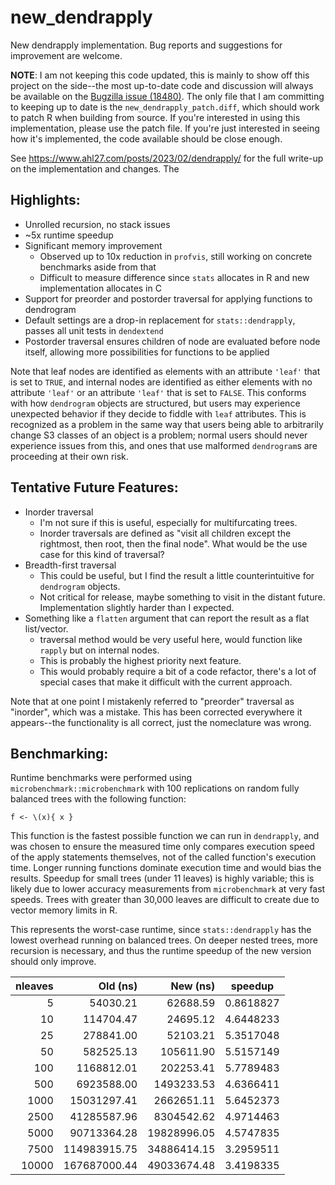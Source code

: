 # new_dendrapply

New dendrapply implementation. Bug reports and suggestions for improvement are welcome.

**NOTE**: I am not keeping this code updated, this is mainly to show off this project on the side--the most up-to-date code and discussion will always be available on the [Bugzilla issue (18480)](https://bugs.r-project.org/show_bug.cgi?id=18480). The only file that I am committing to keeping up to date is the `new_dendrapply_patch.diff`, which should work to patch R when building from source. If you're interested in using this implementation, please use the patch file. If you're just interested in seeing how it's implemented, the code available should be close enough.

See https://www.ahl27.com/posts/2023/02/dendrapply/ for the full write-up on the implementation and changes. The 
## Highlights:
- Unrolled recursion, no stack issues
- ~5x runtime speedup
- Significant memory improvement 
  - Observed up to 10x reduction in `profvis`, still working on concrete benchmarks aside from that
  - Difficult to measure difference since `stats` allocates in R and new implementation allocates in C
- Support for preorder and postorder traversal for applying functions to dendrogram
- Default settings are a drop-in replacement for `stats::dendrapply`, passes all unit tests in `dendextend`
- Postorder traversal ensures children of node are evaluated before node itself, allowing more possibilities for functions to be applied

Note that leaf nodes are identified as elements with an attribute `'leaf'` that is set to `TRUE`, and internal nodes are identified as either elements with no attribute `'leaf'` or an attribute `'leaf'` that is set to `FALSE`. This conforms with how `dendrogram` objects are structured, but users may experience unexpected behavior if they decide to fiddle with `leaf` attributes. This is recognized as a problem in the same way that users being able to arbitrarily change S3 classes of an object is a problem; normal users should never experience issues from this, and ones that use malformed `dendrogram`s are proceeding at their own risk.

## Tentative Future Features:
- Inorder traversal
  - I'm not sure if this is useful, especially for multifurcating trees.
  - Inorder traversals are defined as "visit all children except the rightmost, then root, then the final node". What would be the use case for this kind of traversal?
- Breadth-first traversal
  - This could be useful, but I find the result a little counterintuitive for `dendrogram` objects. 
  - Not critical for release, maybe something to visit in the distant future. Implementation slightly harder than I expected.
- Something like a `flatten` argument that can report the result as a flat list/vector.
  - traversal method would be very useful here, would function like `rapply` but on internal nodes.
  - This is probably the highest priority next feature.
  - This would probably require a bit of a code refactor, there's a lot of special cases that make it difficult with the current approach.

Note that at one point I mistakenly referred to "preorder" traversal as "inorder", which was a mistake. This has been corrected everywhere it appears--the functionality is all correct, just the nomeclature was wrong.

## Benchmarking:

Runtime benchmarks were performed using `microbenchmark::microbenchmark` with 100 replications on random fully balanced trees with the following function:

```{r}
f <- \(x){ x }
```
This function is the fastest possible function we can run in `dendrapply`, and was chosen to ensure the measured time only compares execution speed of the apply statements themselves, not of the called function's execution time. Longer running functions dominate execution time and would bias the results. Speedup for small trees (under 11 leaves) is highly variable; this is likely due to lower accuracy measurements from `microbenchmark` at very fast speeds. Trees with greater than 30,000 leaves are difficult to create due to vector memory limits in R. 

This represents the worst-case runtime, since `stats::dendrapply` has the lowest overhead running on balanced trees. On deeper nested trees, more recursion is necessary, and thus the runtime speedup of the new version should only improve.


|   nleaves |        Old (ns) |       New (ns) |   speedup |
| ----: | ----: | ----: | :----: | 
|       5 |     54030.21 |    62688.59 | 0.8618827 |
|      10 |    114704.47 |    24695.12 | 4.6448233 |
|      25 |    278841.00 |    52103.21 | 5.3517048 |
|      50 |    582525.13 |   105611.90 | 5.5157149 |
|     100 |   1168812.01 |   202253.41 | 5.7789483 |
|     500 |   6923588.00 |  1493233.53 | 4.6366411 |
|    1000 |  15031297.41 |  2662651.11 | 5.6452373 |
|    2500 |  41285587.96 |  8304542.62 | 4.9714463 |
|    5000 |  90713364.28 | 19828996.05 | 4.5747835 |
|    7500 | 114983915.75 | 34886414.15 | 3.2959511 |
|   10000 | 167687000.44 | 49033674.48 | 3.4198335 |
